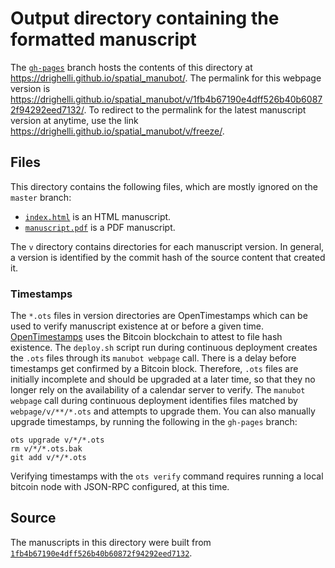 # Output directory containing the formatted manuscript

The [`gh-pages`](https://github.com/drighelli/spatial_manubot/tree/gh-pages) branch hosts the contents of this directory at <https://drighelli.github.io/spatial_manubot/>.
The permalink for this webpage version is <https://drighelli.github.io/spatial_manubot/v/1fb4b67190e4dff526b40b60872f94292eed7132/>.
To redirect to the permalink for the latest manuscript version at anytime, use the link <https://drighelli.github.io/spatial_manubot/v/freeze/>.

## Files

This directory contains the following files, which are mostly ignored on the `master` branch:

+ [`index.html`](index.html) is an HTML manuscript.
+ [`manuscript.pdf`](manuscript.pdf) is a PDF manuscript.

The `v` directory contains directories for each manuscript version.
In general, a version is identified by the commit hash of the source content that created it.

### Timestamps

The `*.ots` files in version directories are OpenTimestamps which can be used to verify manuscript existence at or before a given time.
[OpenTimestamps](https://opentimestamps.org/) uses the Bitcoin blockchain to attest to file hash existence.
The `deploy.sh` script run during continuous deployment creates the `.ots` files through its `manubot webpage` call.
There is a delay before timestamps get confirmed by a Bitcoin block.
Therefore, `.ots` files are initially incomplete and should be upgraded at a later time, so that they no longer rely on the availability of a calendar server to verify.
The `manubot webpage` call during continuous deployment identifies files matched by `webpage/v/**/*.ots` and attempts to upgrade them.
You can also manually upgrade timestamps, by running the following in the `gh-pages` branch:

```shell
ots upgrade v/*/*.ots
rm v/*/*.ots.bak
git add v/*/*.ots
```

Verifying timestamps with the `ots verify` command requires running a local bitcoin node with JSON-RPC configured, at this time.

## Source

The manuscripts in this directory were built from
[`1fb4b67190e4dff526b40b60872f94292eed7132`](https://github.com/drighelli/spatial_manubot/commit/1fb4b67190e4dff526b40b60872f94292eed7132).
